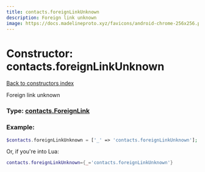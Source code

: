 ```yaml
---
title: contacts.foreignLinkUnknown
description: Foreign link unknown
image: https://docs.madelineproto.xyz/favicons/android-chrome-256x256.png
---
```

# Constructor: contacts.foreignLinkUnknown  
[Back to constructors index](index.md)



Foreign link unknown




### Type: [contacts.ForeignLink](../types/contacts.ForeignLink.md)


### Example:

```php
$contacts.foreignLinkUnknown = ['_' => 'contacts.foreignLinkUnknown'];
```  


Or, if you're into Lua:

```lua
contacts.foreignLinkUnknown={_='contacts.foreignLinkUnknown'}

```


